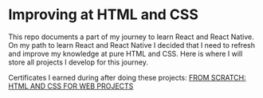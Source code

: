 # Improving at HTML and CSS

This repo documents a part of my journey to learn React and React Native.
On my path to learn React and React Native I decided that I need to refresh and improve my knowledge at pure HTML and CSS.
Here is where I will store all projects I develop for this journey.

Certificates I earned during after doing these projects:
[FROM SCRATCH: HTML AND CSS FOR WEB PROJECTS](https://cursos.alura.com.br/user/leonardo-besen/degree-html-css-527396/certificate?lang=en)

